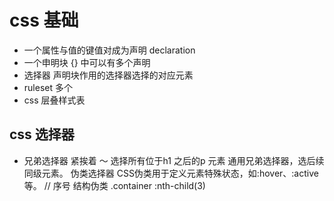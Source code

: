 # css 基础

- 一个属性与值的键值对成为声明 declaration 
- 一个申明块 {} 中可以有多个声明
- 选择器 声明块作用的选择器选择的对应元素
- ruleset  多个 
- css 层叠样式表 

## css 选择器
+ 兄弟选择器 紧挨着
～ 选择所有位于h1 之后的p 元素
  通用兄弟选择器，选后续同级元素。
伪类选择器
CSS伪类用于定义元素特殊状态，如:hover、:active等。
// 序号
结构伪类
.container :nth-child(3) 
